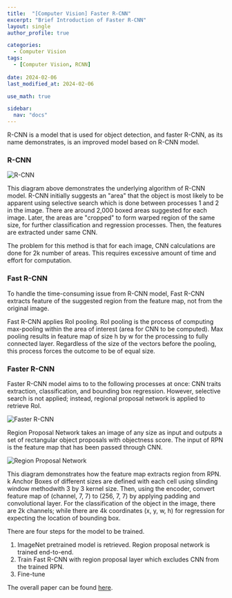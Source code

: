 ```yaml
---
title:  "[Computer Vision] Faster R-CNN"
excerpt: "Brief Introduction of Faster R-CNN"
layout: single
author_profile: true

categories:
  - Computer Vision
tags:
  - [Computer Vision, RCNN]
 
date: 2024-02-06
last_modified_at: 2024-02-06

use_math: true

sidebar:
  nav: "docs"
---
```


R-CNN is a model that is used for object detection, and faster R-CNN, as its name demonstrates, is an improved model based on R-CNN model. 

<h3>R-CNN</h3>

![R-CNN](https://github.com/jaehwan-c/jaehwan-c.github.io/assets/102342190/12cf0ee2-93a6-4ed1-aad1-68a384aab0fb)

This diagram above demonstrates the underlying algorithm of R-CNN model. R-CNN initially suggests an "area" that the object is most likely to be apparent using selective search which is done between processes 1 and 2 in the image. There are around 2,000 boxed areas suggested for each image. Later, the areas are "cropped" to form warped region of the same size, for further classification and regression processes. Then, the features are extracted under same CNN.

The problem for this method is that for each image, CNN calculations are done for 2k number of areas. This requires excessive amount of time and effort for computation. 

<h3>Fast R-CNN</h3>

To handle the time-consuming issue from R-CNN model, Fast R-CNN extracts feature of the suggested region from the feature map, not from the original image.

Fast R-CNN applies RoI pooling. RoI pooling is the process of computing max-pooling within the area of interest (area for CNN to be computed). Max pooling results in feature map of size h by w for the processing to fully connected layer. Regardless of the size of the vectors before the pooling, this process forces the outcome to be of equal size.

<h3>Faster R-CNN</h3>

Faster R-CNN model aims to to the following processes at once: CNN traits extraction, classification, and bounding box regression. However, selective search is not applied; instead, regional proposal network is applied to retrieve RoI.

![Faster R-CNN](https://github.com/jaehwan-c/jaehwan-c.github.io/assets/102342190/cd3397ba-f3a7-4e6d-af8e-e7a49ce00b13)

Region Proposal Network takes an image of any size as input and outputs a set of rectangular object proposals with objectness score. The input of RPN is the feature map that has been passed through CNN.

![Region Proposal Network](https://github.com/jaehwan-c/jaehwan-c.github.io/assets/102342190/b71f2d7b-7173-4729-925d-535d067e413f)

This diagram demonstrates how the feature map extracts region from RPN. k Anchor Boxes of different sizes are defined with each cell using slinding window methodwith 3 by 3 kernel size. Then, using the encoder, convert feature map of (channel, 7, 7) to (256, 7, 7) by applying padding and convolutional layer. For the classification of the object in the image, there are 2k channels; while there are 4k coordinates (x, y, w, h) for regression for expecting the location of bounding box.

There are four steps for the model to be trained.

1. ImageNet pretrained model is retrieved. Region proposal network is trained end-to-end.
2. Train Fast R-CNN with region proposal layer which excludes CNN from the trained RPN.
3. Fine-tune 

The overall paper can be found [here](https://arxiv.org/pdf/1506.01497.pdf).